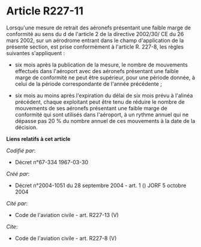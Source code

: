 # Article R227-11

Lorsqu'une mesure de retrait des aéronefs présentant une faible marge de conformité au sens du d de l'article 2 de la
directive 2002/30/ CE du 26 mars 2002, sur un aérodrome entrant dans le champ d'application de la présente section, est prise
conformément à l'article R. 227-8, les règles suivantes s'appliquent :

- six mois après la publication de la mesure, le nombre de mouvements effectués dans l'aéroport avec des aéronefs présentant
une faible marge de conformité ne peut être supérieur, pour une période donnée, à celui de la période correspondante de
l'année précédente ;

- six mois au moins après l'expiration du délai de six mois prévu à l'alinéa précédent, chaque exploitant peut être tenu de
réduire le nombre de mouvements de ses aéronefs présentant une faible marge de conformité qui sont utilisés dans l'aéroport,
à un rythme annuel qui ne dépasse pas 20 % du nombre annuel de ces mouvements à la date de la décision.

**Liens relatifs à cet article**

_Codifié par_:

  - Décret n°67-334 1967-03-30

_Créé par_:

  - Décret n°2004-1051 du 28 septembre 2004 - art. 1 () JORF 5 octobre 2004

_Cité par_:

  - Code de l'aviation civile - art. R227-13 (V)

_Cite_:

  - Code de l'aviation civile - art. R227-8 (V)

